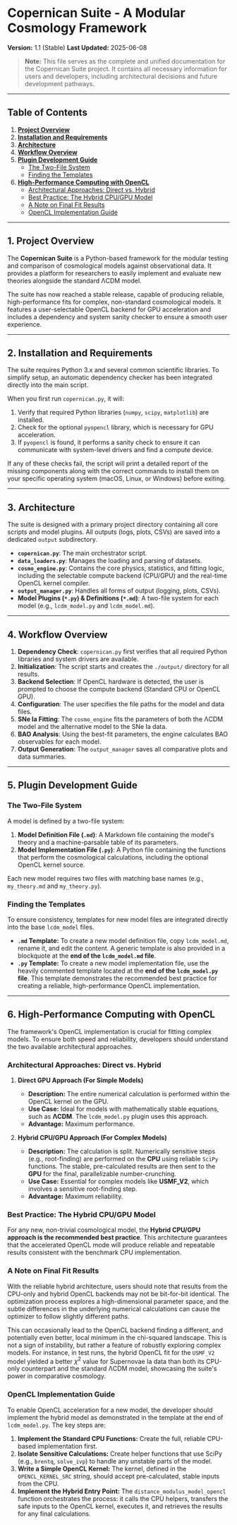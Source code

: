 # Copernican Suite - A Modular Cosmology Framework

**Version:** 1.1 (Stable)
**Last Updated:** 2025-06-08

> **Note:** This file serves as the complete and unified documentation for the Copernican Suite project. It contains all necessary information for users and developers, including architectural decisions and future development pathways.

---

## Table of Contents

1.  [**Project Overview**](#1-project-overview)
2.  [**Installation and Requirements**](#2-installation-and-requirements)
3.  [**Architecture**](#3-architecture)
4.  [**Workflow Overview**](#4-workflow-overview)
5.  [**Plugin Development Guide**](#5-plugin-development-guide)
    -   [The Two-File System](#the-two-file-system)
    -   [Finding the Templates](#finding-the-templates)
6.  [**High-Performance Computing with OpenCL**](#6-high-performance-computing-with-opencl)
    -   [Architectural Approaches: Direct vs. Hybrid](#architectural-approaches-direct-vs-hybrid)
    -   [Best Practice: The Hybrid CPU/GPU Model](#best-practice-the-hybrid-cpugpu-model)
    -   [A Note on Final Fit Results](#a-note-on-final-fit-results)
    -   [OpenCL Implementation Guide](#opencl-implementation-guide)

---

## 1. Project Overview

The **Copernican Suite** is a Python-based framework for the modular testing and comparison of cosmological models against observational data. It provides a platform for researchers to easily implement and evaluate new theories alongside the standard ΛCDM model.

The suite has now reached a stable release, capable of producing reliable, high-performance fits for complex, non-standard cosmological models. It features a user-selectable OpenCL backend for GPU acceleration and includes a dependency and system sanity checker to ensure a smooth user experience.

---

## 2. Installation and Requirements

The suite requires Python 3.x and several common scientific libraries. To simplify setup, an automatic dependency checker has been integrated directly into the main script.

When you first run `copernican.py`, it will:
1.  Verify that required Python libraries (`numpy`, `scipy`, `matplotlib`) are installed.
2.  Check for the optional `pyopencl` library, which is necessary for GPU acceleration.
3.  If `pyopencl` is found, it performs a sanity check to ensure it can communicate with system-level drivers and find a compute device.

If any of these checks fail, the script will print a detailed report of the missing components along with the correct commands to install them on your specific operating system (macOS, Linux, or Windows) before exiting.

---

## 3. Architecture

The suite is designed with a primary project directory containing all core scripts and model plugins. All outputs (logs, plots, CSVs) are saved into a dedicated `output` subdirectory.

-   **`copernican.py`**: The main orchestrator script.
-   **`data_loaders.py`**: Manages the loading and parsing of datasets.
-   **`cosmo_engine.py`**: Contains the core physics, statistics, and fitting logic, including the selectable compute backend (CPU/GPU) and the real-time OpenCL kernel compiler.
-   **`output_manager.py`**: Handles all forms of output (logging, plots, CSVs).
-   **Model Plugins (`*.py`) & Definitions (`*.md`)**: A two-file system for each model (e.g., `lcdm_model.py` and `lcdm_model.md`).

---

## 4. Workflow Overview

1.  **Dependency Check**: `copernican.py` first verifies that all required Python libraries and system drivers are available.
2.  **Initialization**: The script starts and creates the `./output/` directory for all results.
3.  **Backend Selection**: If OpenCL hardware is detected, the user is prompted to choose the compute backend (Standard CPU or OpenCL GPU).
4.  **Configuration**: The user specifies the file paths for the model and data files.
5.  **SNe Ia Fitting**: The `cosmo_engine` fits the parameters of both the ΛCDM model and the alternative model to the SNe Ia data.
6.  **BAO Analysis**: Using the best-fit parameters, the engine calculates BAO observables for each model.
7.  **Output Generation**: The `output_manager` saves all comparative plots and data summaries.

---

## 5. Plugin Development Guide

### The Two-File System

A model is defined by a two-file system:
1.  **Model Definition File (`.md`)**: A Markdown file containing the model's theory and a machine-parsable table of its parameters.
2.  **Model Implementation File (`.py`)**: A Python file containing the functions that perform the cosmological calculations, including the optional OpenCL kernel source.

Each new model requires two files with matching base names (e.g., `my_theory.md` and `my_theory.py`).

### Finding the Templates

To ensure consistency, templates for new model files are integrated directly into the base `lcdm_model` files.

-   **`.md` Template:** To create a new model definition file, copy `lcdm_model.md`, rename it, and edit the content. A generic template is also provided in a blockquote at the **end of the `lcdm_model.md` file**.
-   **`.py` Template:** To create a new model implementation file, use the heavily commented template located at the **end of the `lcdm_model.py` file**. This template demonstrates the recommended best practice for creating a reliable, high-performance OpenCL implementation.

---

## 6. High-Performance Computing with OpenCL

The framework's OpenCL implementation is crucial for fitting complex models. To ensure both speed and reliability, developers should understand the two available architectural approaches.

### Architectural Approaches: Direct vs. Hybrid

1.  **Direct GPU Approach (For Simple Models)**
    -   **Description:** The entire numerical calculation is performed within the OpenCL kernel on the GPU.
    -   **Use Case:** Ideal for models with mathematically stable equations, such as **ΛCDM**. The `lcdm_model.py` plugin uses this approach.
    -   **Advantage:** Maximum performance.

2.  **Hybrid CPU/GPU Approach (For Complex Models)**
    -   **Description:** The calculation is split. Numerically sensitive steps (e.g., root-finding) are performed on the **CPU** using reliable `SciPy` functions. The stable, pre-calculated results are then sent to the **GPU** for the final, parallelizable number-crunching.
    -   **Use Case:** Essential for complex models like **USMF_V2**, which involves a sensitive root-finding step.
    -   **Advantage:** Maximum reliability.

### Best Practice: The Hybrid CPU/GPU Model

For any new, non-trivial cosmological model, the **Hybrid CPU/GPU approach is the recommended best practice**. This architecture guarantees that the accelerated OpenCL mode will produce reliable and repeatable results consistent with the benchmark CPU implementation.

### A Note on Final Fit Results

With the reliable hybrid architecture, users should note that results from the CPU-only and hybrid OpenCL backends may not be bit-for-bit identical. The optimization process explores a high-dimensional parameter space, and the subtle differences in the underlying numerical calculations can cause the optimizer to follow slightly different paths.

This can occasionally lead to the OpenCL backend finding a different, and potentially even better, local minimum in the chi-squared landscape. This is not a sign of instability, but rather a feature of robustly exploring complex models. For instance, in test runs, the hybrid OpenCL fit for the `USMF_V2` model yielded a better $\chi^2$ value for Supernovae Ia data than both its CPU-only counterpart and the standard ΛCDM model, showcasing the suite's power in comparative cosmology.

### OpenCL Implementation Guide

To enable OpenCL acceleration for a new model, the developer should implement the hybrid model as demonstrated in the template at the end of `lcdm_model.py`. The key steps are:

1.  **Implement the Standard CPU Functions:** Create the full, reliable CPU-based implementation first.
2.  **Isolate Sensitive Calculations:** Create helper functions that use SciPy (e.g., `brentq`, `solve_ivp`) to handle any unstable parts of the model.
3.  **Write a Simple OpenCL Kernel:** The kernel, defined in the `OPENCL_KERNEL_SRC` string, should accept pre-calculated, stable inputs from the CPU.
4.  **Implement the Hybrid Entry Point:** The `distance_modulus_model_opencl` function orchestrates the process: it calls the CPU helpers, transfers the safe inputs to the OpenCL kernel, executes it, and retrieves the results for any final calculations.